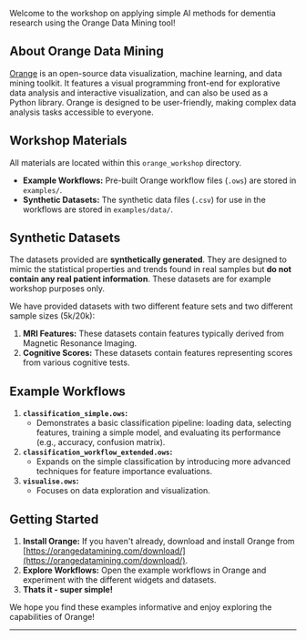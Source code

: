 Welcome to the workshop on applying simple AI methods for dementia research using the Orange Data Mining tool!

## About Orange Data Mining
[Orange](https://orangedatamining.com/) is an open-source data visualization, machine learning, and data mining toolkit. It features a visual programming front-end for explorative data analysis and interactive visualization, and can also be used as a Python library. Orange is designed to be user-friendly, making complex data analysis tasks accessible to everyone.

## Workshop Materials
All materials are located within this `orange_workshop` directory.
 
* **Example Workflows:** Pre-built Orange workflow files (`.ows`) are stored in `examples/`.
* **Synthetic Datasets:** The synthetic data files (`.csv`) for use in the workflows are stored in `examples/data/`.

## Synthetic Datasets
The datasets provided are **synthetically generated**. They are designed to mimic the statistical properties and trends found in real samples but **do not contain any real patient information**. These datasets are for example workshop purposes only.

We have provided datasets with two different feature sets and two different sample sizes (5k/20k):
1.  **MRI Features:** These datasets contain features typically derived from Magnetic Resonance Imaging.
2.  **Cognitive Scores:** These datasets contain features representing scores from various cognitive tests.

## Example Workflows
1.  **`classification_simple.ows`:**
    * Demonstrates a basic classification pipeline: loading data, selecting features, training a simple model, and evaluating its performance (e.g., accuracy, confusion matrix).
2.  **`classification_workflow_extended.ows`:**
    * Expands on the simple classification by introducing more advanced techniques for feature importance evaluations. 
3.  **`visualise.ows`:**
    * Focuses on data exploration and visualization.

## Getting Started
1.  **Install Orange:** If you haven't already, download and install Orange from [https://orangedatamining.com/download/](https://orangedatamining.com/download/).
2.  **Explore Workflows:** Open the example workflows in Orange and experiment with the different widgets and datasets.
3.  **Thats it - super simple!**

We hope you find these examples informative and enjoy exploring the capabilities of Orange!

---
